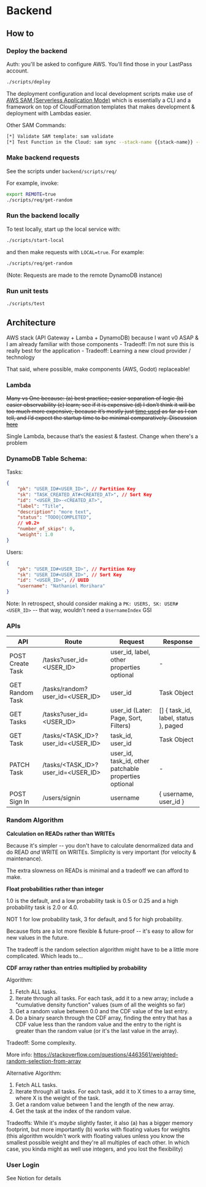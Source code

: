 # Backend

## How to
### Deploy the backend
Auth: you'll be asked to configure AWS. You'll find those in your LastPass account.

```bash
./scripts/deploy
```
 
The deployment configuration and local development scripts make use of [AWS SAM (Serverless Application Mode)](https://aws.amazon.com/serverless/sam/) which is essentially a CLI and a framework on top of CloudFormation templates that makes development & deployment with Lambdas easier.

Other SAM Commands:
```bash
[*] Validate SAM template: sam validate
[*] Test Function in the Cloud: sam sync --stack-name {{stack-name}} --watch
```

### Make backend requests
See the scripts under `backend/scripts/req/`

For example, invoke:
```bash
export REMOTE=true
./scripts/req/get-random
```

### Run the backend locally
To test locally, start up the local service with:
```bash
./scripts/start-local
```
and then make requests with `LOCAL=true`. For example:
```bash
./scripts/req/get-random
```
(Note: Requests are made to the remote DynamoDB instance)


### Run unit tests
```bash
./scripts/test
```

## Architecture

AWS stack (API Gateway + Lamba + DynamoDB) because I want v0 ASAP & I am already familiar with those components
    - Tradeoff: I’m not sure this is really best for the application
    - Tradeoff: Learning a new cloud provider / technology

That said, where possible, make components (AWS, Godot) replaceable!

### Lambda

~~Many vs One because: (a) best practice; easier separation of logic (b) easier observability (c) learn; see if it is expensive (d) I don’t think it will be too much more expensive, because it’s mostly just [time used](https://aws.amazon.com/lambda/pricing/) as far as I can tell, and I’d expect the startup time to be minimal comparatively. Discussion [here](https://www.reddit.com/r/aws/comments/uctb3g/separate_lambdas_or_one_lambda/?share_id=7m-9LEMMq4l_pJ3_T88AV&utm_content=1&utm_medium=android_app&utm_name=androidcss&utm_source=share&utm_term=1)~~

Single Lambda, because that’s the easiest & fastest. Change when there's a problem

### DynamoDB Table Schema:

Tasks:
```json
{
	"pk": "USER_ID#<USER_ID>", // Partition Key
	"sk": "TASK_CREATED_AT#<CREATED_AT>", // Sort Key
	"id": "<USER_ID>-<CREATED_AT>",
	"label": "Title",
	"description": "more text",
	"status": "TODO|COMPLETED", 
	// v0.2+
	"number_of_skips": 0,
	"weight": 1.0
}
```

Users:
```json
{
	"pk": "USER_ID#<USER_ID>", // Partition Key
	"sk": "USER_ID#<USER_ID>", // Sort Key
	"id": "<USER_ID>", // UUID
	"username": "Nathaniel Morihara"
}
```
Note: In retrospect, should consider making a `PK: USERS, SK: USER#<USER_ID>` -- that way, wouldn't need a `UsernameIndex` GSI 

### APIs

| API | Route | Request | Response |
| --- | --- | --- | --- |
| POST Create Task | /tasks?user_id=<USER_ID> | user_id, label, other properties optional | - |
| GET Random Task | /tasks/random?user_id=<USER_ID> | user_id | Task Object |
| GET Tasks | /tasks?user_id=<USER_ID> | user_id (Later: Page, Sort, Filters) | [] { task_id, label, status }, paged |
| GET Task | /tasks/<TASK_ID>?user_id=<USER_ID> | task_id, user_id | Task Object |
| PATCH Task | /tasks/<TASK_ID>?user_id=<USER_ID> | user_id, task_id, other patchable properties optional | - |
| POST Sign In | /users/signin | username | { username, user_id } |

### Random Algorithm

**Calculation on READs rather than WRITEs**

Because it's simpler -- you don't have to calculate denormalized data and do READ _and_ WRITE on WRITEs. Simplicity is very important (for velocity & maintenance).

The extra slowness on READs is minimal and a tradeoff we can afford to make.

**Float probabilities rather than integer**

1.0 is the default, and a low probability task is 0.5 or 0.25 and a high probability task is 2.0 or 4.0. 

NOT 1 for low probability task, 3 for default, and 5 for high probability.

Because flots are a lot more flexible & future-proof -- it's easy to allow for new values in the future.

The tradeoff is the random selection algorithm might have to be a little more complicated. Which leads to...

**CDF array rather than entries multiplied by probability**

Algorithm:
1. Fetch ALL tasks.
2. Iterate through all tasks. For each task, add it to a new array; include a "cumulative density function" values (sum of all the weights so far)
3. Get a random value between 0.0 and the CDF value of the last entry.
4. Do a binary search through the CDF array, finding the entry that has a CDF value less than the random value and the entry to the right is greater than the random value (or it's the last value in the array).

Tradeoff: Some complexity.

More info: https://stackoverflow.com/questions/4463561/weighted-random-selection-from-array

Alternative Algorithm:
1. Fetch ALL tasks.
2. Iterate through all tasks. For each task, add it to X times to a array time, where X is the weight of the task.
3. Get a random value between 1 and the length of the new array.
4. Get the task at the index of the random value.

Tradeoffs: While it's _maybe_ slightly faster, it also (a) has a bigger memory footprint, but more importantly (b) works with floating values for weights (this algorithm wouldn't work with floating values unless you know the smallest possible weight and they're all multiples of each other. In which case, you kinda might as well use integers, and you lost the flexibility)

### User Login
See Notion for details